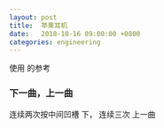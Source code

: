 ```yaml
---
layout: post
title:  苹果耳机
date:   2018-10-16 09:00:00 +0800
categories: engineering
---
```

使用 的参考
### 下一曲，上一曲
连续两次按中间凹槽 下，
连续三次 上一曲


###

